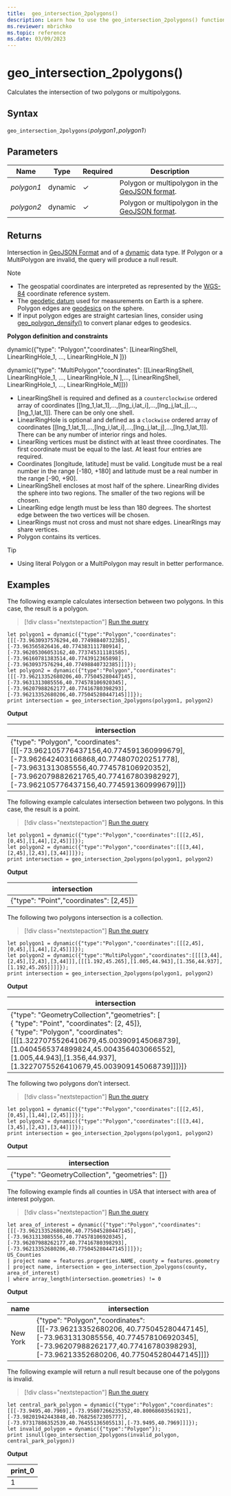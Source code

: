 ```yaml
---
title:  geo_intersection_2polygons()
description: Learn how to use the geo_intersection_2polygons() function to calculate the intersection of two polygons or multipolygons.
ms.reviewer: mbrichko
ms.topic: reference
ms.date: 03/09/2023
---
```

# geo_intersection_2polygons()

Calculates the intersection of two polygons or multipolygons.

## Syntax

`geo_intersection_2polygons(`*polygon1*`,`*polygon1*`)`

## Parameters

|Name|Type|Required|Description|
|--|--|--|--|
| *polygon1* | dynamic | &check; | Polygon or multipolygon in the [GeoJSON format](https://tools.ietf.org/html/rfc7946).|
| *polygon2* | dynamic | &check; | Polygon or multipolygon in the [GeoJSON format](https://tools.ietf.org/html/rfc7946).|

## Returns

Intersection in [GeoJSON Format](https://tools.ietf.org/html/rfc7946) and of a [dynamic](./scalar-data-types/dynamic.md) data type. If Polygon or a MultiPolygon are invalid, the query will produce a null result.

> [!NOTE]
>
> * The geospatial coordinates are interpreted as represented by the [WGS-84](https://earth-info.nga.mil/index.php?dir=wgs84&action=wgs84) coordinate reference system.
> * The [geodetic datum](https://en.wikipedia.org/wiki/Geodetic_datum) used for measurements on Earth is a sphere. Polygon edges are [geodesics](https://en.wikipedia.org/wiki/Geodesic) on the sphere.
> * If input polygon edges are straight cartesian lines, consider using [geo_polygon_densify()](geo-polygon-densify-function.md) to convert planar edges to geodesics.

**Polygon definition and constraints**

dynamic({"type": "Polygon","coordinates": [LinearRingShell, LinearRingHole_1, ..., LinearRingHole_N ]})

dynamic({"type": "MultiPolygon","coordinates": [[LinearRingShell, LinearRingHole_1, ..., LinearRingHole_N ],..., [LinearRingShell, LinearRingHole_1, ..., LinearRingHole_M]]})

* LinearRingShell is required and defined as a `counterclockwise` ordered array of coordinates [[lng_1,lat_1],...,[lng_i,lat_i],...,[lng_j,lat_j],...,[lng_1,lat_1]]. There can be only one shell.
* LinearRingHole is optional and defined as a `clockwise` ordered array of coordinates [[lng_1,lat_1],...,[lng_i,lat_i],...,[lng_j,lat_j],...,[lng_1,lat_1]]. There can be any number of interior rings and holes.
* LinearRing vertices must be distinct with at least three coordinates. The first coordinate must be equal to the last. At least four entries are required.
* Coordinates [longitude, latitude] must be valid. Longitude must be a real number in the range [-180, +180] and latitude must be a real number in the range [-90, +90].
* LinearRingShell encloses at most half of the sphere. LinearRing divides the sphere into two regions. The smaller of the two regions will be chosen.
* LinearRing edge length must be less than 180 degrees. The shortest edge between the two vertices will be chosen.
* LinearRings must not cross and must not share edges. LinearRings may share vertices.
* Polygon contains its vertices.

> [!TIP]
>
> * Using literal Polygon or a MultiPolygon may result in better performance.

## Examples

The following example calculates intersection between two polygons. In this case, the result is a polygon.

> [!div class="nextstepaction"]
> <a href="https://dataexplorer.azure.com/clusters/help/databases/Samples?query=H4sIAAAAAAAAA52STWrDMBBG9z2F0SoBN8yPRjNK6R26NyaExARDYoXEG1N696rEjr1qoQhpIT3mmzfo3PTFNZ2HU+qweC+OQ7e/tIfVp+uHa+O27uPx5kp3SOl2bLt939zdtqqqV+VNDAyRVTRQ9KWHjaqPZh6UiU3qcqIkiFHwGEaIjRFRDSL6J0UgDCEfGOjBsXr5AQ1lUQ0DqGEuITiFckTinBFtzvy1s7r+Wr+9nGd7+o89IbNQMCAYzQS8kIH3in7hj3mBicg0AMkGECIBLzACzT1SLqs6chjykDgaRZ6xP1Ifbtdb2/VF3s3t3hz6NnXZ8NSk3fJqR6P+fTX9gvI5kfU3hDmIFB0CAAA=" target="_blank">Run the query</a>

```kusto
let polygon1 = dynamic({"type":"Polygon","coordinates":[[[-73.9630937576294,40.77498840732385],[-73.963565826416,40.774383111780914],[-73.96205306053162,40.773745311181585],[-73.96160781383514,40.7743912365898],[-73.9630937576294,40.77498840732385]]]});
let polygon2 = dynamic({"type":"Polygon","coordinates":[[[-73.96213352680206,40.775045280447145],[-73.9631313085556,40.774578106920345],[-73.96207988262177,40.77416780398293],[-73.96213352680206,40.775045280447145]]]});
print intersection = geo_intersection_2polygons(polygon1, polygon2)
```

**Output**

|intersection|
|---|
|{"type": "Polygon",  "coordinates": [[[-73.962105776437156,40.774591360999679],[-73.962642403166868,40.774807020251778],[-73.9631313085556,40.774578106920352],[-73.962079882621765,40.774167803982927],[-73.962105776437156,40.774591360999679]]]}|

The following example calculates intersection between two polygons. In this case, the result is a point.

> [!div class="nextstepaction"]
> <a href="https://dataexplorer.azure.com/clusters/help/databases/Samples?query=H4sIAAAAAAAAA8tJLVEoyM+pTM/PM1SwVUipzEvMzUzWqFYqqSxIVbJSCoDIKekoJefnF6Vk5iWWpBYrWUVHRxvpmJjG6kQbQChDHRMTIAUWjI2t1bTmykGYbESaycZIZoEpYyAFFoSYXFCUmVeiAMSpRcWpySWZ+XlA89NT8+ORheKNoJYXa8D8pwN3jyYAACvP9/cAAAA=" target="_blank">Run the query</a>

```kusto
let polygon1 = dynamic({"type":"Polygon","coordinates":[[[2,45],[0,45],[1,44],[2,45]]]});
let polygon2 = dynamic({"type":"Polygon","coordinates":[[[3,44],[2,45],[2,43],[3,44]]]});
print intersection = geo_intersection_2polygons(polygon1, polygon2)
```

**Output**

|intersection|
|---|
|{"type": "Point","coordinates": [2,45]}|

The following two polygons intersection is a collection.

> [!div class="nextstepaction"]
> <a href="https://dataexplorer.azure.com/clusters/help/databases/Samples?query=H4sIAAAAAAAAA3VQQQqDMBC89xUhJ4UQTKItWvqEQu9LENEggTQRTQ9S+vem0bYe2sMyuzPLMLtGeTQ4M/fOMnRC3Wybq26TO/bzoHCFL4uGCW6dGzttG68mXAEAJ3khCWQLMJLnASIp5SM97szXmf9yPt+M1//tQWwcI4gAkZShAWCUlS+R8n0MQLOsCCot4yKjotjHURziuFleAw6jth6FUuOkWq+dDTF75eotVfP1hil5v4l8zkqfcwvpPD4BAAA=" target="_blank">Run the query</a>

```kusto
let polygon1 = dynamic({"type":"Polygon","coordinates":[[[2,45],[0,45],[1,44],[2,45]]]});
let polygon2 = dynamic({"type":"MultiPolygon","coordinates":[[[[3,44],[2,45],[2,43],[3,44]]],[[[1.192,45.265],[1.005,44.943],[1.356,44.937],[1.192,45.265]]]]});
print intersection = geo_intersection_2polygons(polygon1, polygon2)
```

**Output**

|intersection|
|---|
|{"type": "GeometryCollection","geometries": [<br>{ "type": "Point", "coordinates": [2, 45]},<br>{ "type": "Polygon", "coordinates": [[[1.3227075526410679,45.003909145068739],[1.0404565374899824,45.004356403066552],[1.005,44.943],[1.356,44.937],[1.3227075526410679,45.003909145068739]]]}]}|

The following two polygons don't intersect.

> [!div class="nextstepaction"]
> <a href="https://dataexplorer.azure.com/clusters/help/databases/Samples?query=H4sIAAAAAAAAA8tJLVEoyM+pTM/PM1SwVUipzEvMzUzWqFYqqSxIVbJSCoDIKekoJefnF6Vk5iWWpBYrWUVHRxvpmJjG6kQbQChDHRMTIAUWjI2t1bTmykGYbESaycYQs4whJgONNIbwTKAmFxRl5pUoAHFqUXFqcklmfh7Q/PTU/HhkoXgjqOXFGjD/6cDdowkAMQjV5/cAAAA=" target="_blank">Run the query</a>

```kusto
let polygon1 = dynamic({"type":"Polygon","coordinates":[[[2,45],[0,45],[1,44],[2,45]]]});
let polygon2 = dynamic({"type":"Polygon","coordinates":[[[3,44],[3,45],[2,43],[3,44]]]});
print intersection = geo_intersection_2polygons(polygon1, polygon2)
```

**Output**

|intersection|
|---|
|{"type": "GeometryCollection", "geometries": []}|

The following example finds all counties in USA that intersect with area of interest polygon.

> [!div class="nextstepaction"]
> <a href="https://dataexplorer.azure.com/clusters/help/databases/Samples?query=H4sIAAAAAAAAA4WQT0vEMBDF7/spYk8t1JLmT5Ou7EHEoyKIp1JK6c52K92kpFmkqN/dWbeyRQ+SSzL5zZt5rwdPagd1ZXdVZzw4GD3ZkO1k6kPXhO+BnwYI1sGT7afWmiAOGmvdtjO1hzFYF0VxrXiSZyzlXLJMU0azWNBEKUmFZJoKoVIhy3jmeIqHainljAmpdEqznFG+wBhVudYMZZWauTRTmvJcs5xfsH+mluVndLN6ea7u7NH4DsbVBxmcfYXGEzQI6HQHtT+i6wTrA7gTlDzePtzHpDn1TEukBXsA76ZfKjH5Tm7Ed2cNNiBXLUsVG87xjeFZNP6TeYSab3u84o+rp6oH0/p9uFT5GY8bRuRqQ+gXegS8Q7wBAAA=" target="_blank">Run the query</a>

```kusto
let area_of_interest = dynamic({"type":"Polygon","coordinates":[[[-73.96213352680206,40.775045280447145],[-73.9631313085556,40.774578106920345],[-73.96207988262177,40.77416780398293],[-73.96213352680206,40.775045280447145]]]});
US_Counties
| project name = features.properties.NAME, county = features.geometry
| project name, intersection = geo_intersection_2polygons(county, area_of_interest)
| where array_length(intersection.geometries) != 0
```

**Output**

|name|intersection|
|---|---|
|New York|{"type": "Polygon","coordinates": [[[-73.96213352680206, 40.775045280447145], [-73.9631313085556, 40.774578106920345], [-73.96207988262177,40.77416780398293],[-73.96213352680206, 40.775045280447145]]]}|

The following example will return a null result because one of the polygons is invalid.

> [!div class="nextstepaction"]
> <a href="https://dataexplorer.azure.com/clusters/help/databases/Samples?query=H4sIAAAAAAAAA42QzUrFMBCF9z5FyaqFesnfTJIrvoP7UkpowyUYk5JGoYjvbmstiLhwNcycMx9zJrhSjS6WbMMw2/w8zCmstxSrx2pao33xY/1Oyjo7ciVPh0RaMqaUJx9tcQu5dl13r8TFSAOtpBdl0PTtMQJNFUfkAgTwXdSUokYqAJnh7LRpTpmRXEqhpf5ioOaAigsKSqnTpgRTWuOGAmEOmwRgAoHu5bT9vKPvP5qHu7CF9PHNBj/9J9++Mmcft6UlvoZQ31wattblxY3Fpzjwb8pS/8K2fz6zaT4BPdFP/2cBAAA=" target="_blank">Run the query</a>

```kusto
let central_park_polygon = dynamic({"type":"Polygon","coordinates":[[[-73.9495,40.7969],[-73.95807266235352,40.80068603561921],[-73.98201942443848,40.76825672305777],[-73.97317886352539,40.76455136505513],[-73.9495,40.7969]]]});
let invalid_polygon = dynamic({"type":"Polygon"});
print isnull(geo_intersection_2polygons(invalid_polygon, central_park_polygon))
```

**Output**

|print_0|
|---|
|1|
